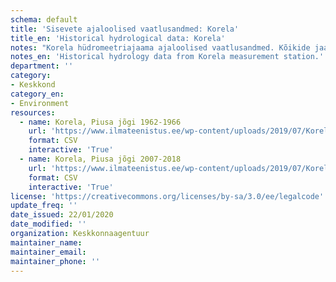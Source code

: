```yaml
---
schema: default
title: 'Sisevete ajaloolised vaatlusandmed: Korela'
title_en: 'Historical hydrological data: Korela'
notes: "Korela hüdromeetriajaama ajaloolised vaatlusandmed. Kõikide jaamade andmed on Riigi Ilmateenistuse <a href=\"http://www.ilmateenistus.ee/siseveed/ajaloolised-vaatlusandmed/\">kodulehelt</a> tasuta kõigile kättesaadavad. Arvutatud on pikaajalised keskmised ja ajaloolised maksimaalsed/minimaalsed vooluhulgad."
notes_en: 'Historical hydrology data from Korela measurement station.'
department: ''
category:
- Keskkond
category_en:
- Environment
resources:
  - name: Korela, Piusa jõgi 1962-1966
    url: 'https://www.ilmateenistus.ee/wp-content/uploads/2019/07/Korela-1962-1966-2007-2018.csv'
    format: CSV
    interactive: 'True'
  - name: Korela, Piusa jõgi 2007-2018
    url: 'https://www.ilmateenistus.ee/wp-content/uploads/2019/07/Korela-1962-1966-2007-2018.csv'
    format: CSV
    interactive: 'True'
license: 'https://creativecommons.org/licenses/by-sa/3.0/ee/legalcode'
update_freq: ''
date_issued: 22/01/2020
date_modified: ''
organization: Keskkonnaagentuur
maintainer_name: 
maintainer_email:
maintainer_phone: ''
---
```

